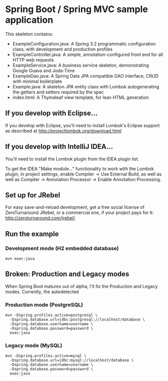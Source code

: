 # Spring Boot / Spring MVC sample application

This skeleton contains:

* ExampleConfiguration.java: A Spring 3.2 programmatic configuration class, with development and production profiles
* ExampleController.java: A simple, annotation-configured front end for all HTTP web requests
* ExampleService.java: A business service skeleton, demonstrating Google Guava and Joda-Time
* ExampleDao.java: A Spring Data JPA compatible DAO interface, CRUD with minimal boilerplate
* Example.java: A skeleton JPA entity class with Lombok autogenerating the getters and setters required by the spec
* index.html: A Thymeleaf view template, for lean HTML generation

## If you develop with Eclipse...

If you develop with Eclipse, you'll need to install Lombok's Eclipse support
as described at http://projectlombok.org/download.html

## If you develop with IntelliJ IDEA...

You'll need to install the Lombok plugin from the IDEA plugin list.

To get the IDEA "Make module..." functionality to work with the Lombok plugin, in project settings,
enable Compiler -> Use External Build, as well as well as Compiler -> Annotation Processor -> Enable Annotation Processing.

## Set up for JRebel

For easy save-and-reload development, get a free social license of ZeroTurnaround
JRebel, or a commercial one, if your project pays for it: http://zeroturnaround.com/jrebel/

## Run the example

### Development mode (H2 embedded database)

    mvn exec:java

## Broken: Production and Legacy modes

When Spring Boot matures out of alpha, I'll fix the Production and Legacy modes. Currently, the autodetected

### Production mode (PostgreSQL)

    mvn -Dspring.profiles.active=postgresql \
      -Dspring.database.url=jdbc:postgresql://localhost/database \
      -Dspring.database.username=username \
      -Dspring.database.password=password \
      exec:java

### Legacy mode (MySQL)

    mvn -Dspring.profiles.active=mysql \
      -Dspring.database.url=jdbc:mysql://localhost/database \
      -Dspring.database.username=username \
      -Dspring.database.password=password \
      exec:java

